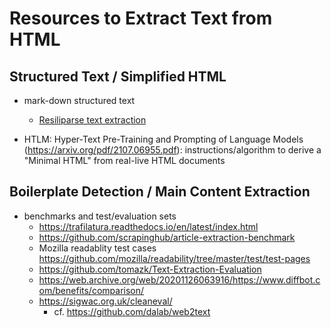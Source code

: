 # Resources to Extract Text from HTML

## Structured Text / Simplified HTML

* mark-down structured text
  - [Resiliparse text extraction](https://resiliparse.chatnoir.eu/en/latest/man/extract/html2text.html#basic-plain-text-conversion)

* HTLM: Hyper-Text Pre-Training and Prompting of Language Models (https://arxiv.org/pdf/2107.06955.pdf):
  instructions/algorithm to derive a "Minimal HTML" from real-live HTML documents


## Boilerplate Detection / Main Content Extraction

* benchmarks and test/evaluation sets
  - https://trafilatura.readthedocs.io/en/latest/index.html
  - https://github.com/scrapinghub/article-extraction-benchmark
  - Mozilla readablity test cases
    https://github.com/mozilla/readability/tree/master/test/test-pages
  - https://github.com/tomazk/Text-Extraction-Evaluation
  - https://web.archive.org/web/20201126063916/https://www.diffbot.com/benefits/comparison/
  - https://sigwac.org.uk/cleaneval/
    - cf. https://github.com/dalab/web2text